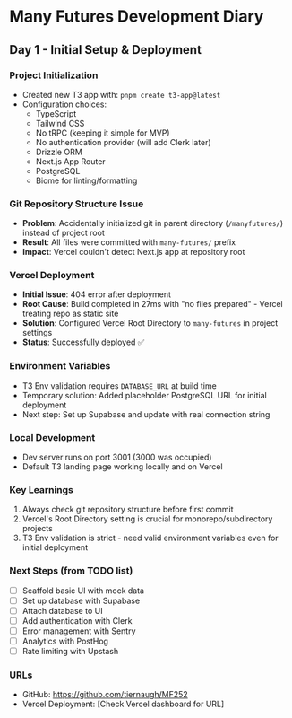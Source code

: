 # Many Futures Development Diary

## Day 1 - Initial Setup & Deployment

### Project Initialization
- Created new T3 app with: `pnpm create t3-app@latest`
- Configuration choices:
  - TypeScript
  - Tailwind CSS
  - No tRPC (keeping it simple for MVP)
  - No authentication provider (will add Clerk later)
  - Drizzle ORM
  - Next.js App Router
  - PostgreSQL
  - Biome for linting/formatting

### Git Repository Structure Issue
- **Problem**: Accidentally initialized git in parent directory (`/manyfutures/`) instead of project root
- **Result**: All files were committed with `many-futures/` prefix
- **Impact**: Vercel couldn't detect Next.js app at repository root

### Vercel Deployment
- **Initial Issue**: 404 error after deployment
- **Root Cause**: Build completed in 27ms with "no files prepared" - Vercel treating repo as static site
- **Solution**: Configured Vercel Root Directory to `many-futures` in project settings
- **Status**: Successfully deployed ✅

### Environment Variables
- T3 Env validation requires `DATABASE_URL` at build time
- Temporary solution: Added placeholder PostgreSQL URL for initial deployment
- Next step: Set up Supabase and update with real connection string

### Local Development
- Dev server runs on port 3001 (3000 was occupied)
- Default T3 landing page working locally and on Vercel

### Key Learnings
1. Always check git repository structure before first commit
2. Vercel's Root Directory setting is crucial for monorepo/subdirectory projects
3. T3 Env validation is strict - need valid environment variables even for initial deployment

### Next Steps (from TODO list)
- [ ] Scaffold basic UI with mock data
- [ ] Set up database with Supabase
- [ ] Attach database to UI
- [ ] Add authentication with Clerk
- [ ] Error management with Sentry
- [ ] Analytics with PostHog
- [ ] Rate limiting with Upstash

### URLs
- GitHub: https://github.com/tiernaugh/MF252
- Vercel Deployment: [Check Vercel dashboard for URL]